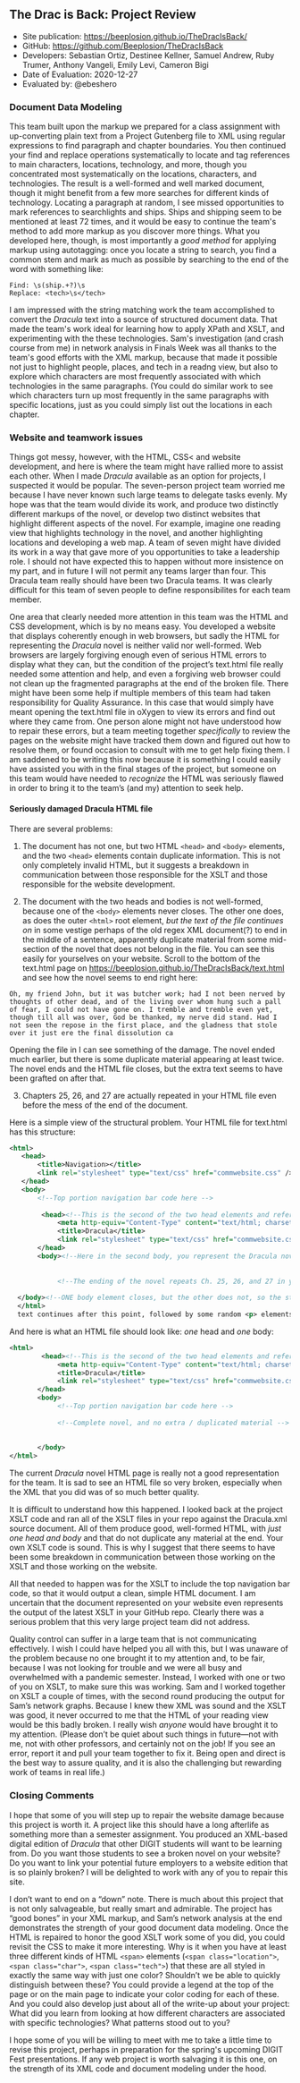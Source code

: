 ## The Drac is Back: Project Review

* Site publication: <https://beeplosion.github.io/TheDracIsBack/>
* GitHub: <https://github.com/Beeplosion/TheDracIsBack>
* Developers: Sebastian Ortiz, Destinee Kellner, Samuel Andrew, Ruby Trumer, Anthony Vangeli, Emily Levi, Cameron Bigi
* Date of Evaluation: 2020-12-27
* Evaluated by: @ebeshero

### Document Data Modeling
This team built upon the markup we prepared for a class assignment with up-converting plain text from a Project Gutenberg file to XML using regular expressions to find paragraph and chapter boundaries. You then continued your find and replace operations systematically to locate and tag references to main characters, locations, technology, and more, though you concentrated most systematically on the locations, characters, and technologies. The result is a well-formed and well marked document, though it might benefit from a few more searches for different kinds of technology. Locating a paragraph at random, I see missed opportunities to mark references to searchlights and ships. Ships and shipping seem to be mentioned at least 72 times, and it would be easy to continue the team's method to add more markup as you discover more things. What you developed here, though, is most importantly a *good method* for applying markup using autotagging: once you locate a string to search, you find a common stem and mark as much as possible by searching to the end of the word with something like: 

```
Find: \s(ship.+?)\s
Replace: <tech>\s</tech>
```

I am impressed with the string matching work the team accomplished to convert the *Dracula* text into a source of structured document data. That made the team's work ideal for learning how to apply XPath and XSLT, and experimenting with the these technologies. Sam's investigation (and crash course from me) in network analysis in Finals Week was all thanks to the team's good efforts with the XML markup, because that made it possible not just to highlight people, places, and tech in a readng view, but also to explore which characters are most frequently associated with which technologies in the same paragraphs. (You could do similar work to see which characters turn up most frequently in the same paragraphs with specific locations, just as you could simply list out the locations in each chapter.

### Website and teamwork issues
Things got messy, however, with the HTML, CSS< and website development, and here is where the team might have rallied more to assist each other. When I made *Dracula* available as an option for projects, I suspected it would be popular. The seven-person project team worried me because I have never known such large teams to delegate tasks evenly. My hope was that the team would divide its work, and produce two distinctly different markups of the novel, or develop two distinct websites that highlight different aspects of the novel. For example, imagine one reading view that highlights technology in the novel, and another highlighting locations and developing a web map. A team of seven might have divided its work in a way that gave more of you opportunities to take a leadership role. I should not have expected this to happen without more insistence on my part, and in future I will not permit any teams larger than four. This Dracula team really should have been two Dracula teams. It was clearly difficult for this team of seven people to define responsibilites for each team member. 

One area that clearly needed more attention in this team was the HTML and CSS development, which is by no means easy. You developed a website that displays coherently enough in web browsers, but sadly the HTML for representing the  *Dracula* novel is neither valid nor well-formed. Web browsers are largely forgiving enough even of serious HTML errors to display what they can, but the condition of the project’s text.html file really needed some attention and help, and even a forgiving web browser could not clean up the fragmented paragraphs at the end of the broken file. There might have been some help if multiple members of this team had taken responsibility for Quality Assurance. In this case that would simply have meant opening the text.html file in oXygen to view its errors and find out where they came from. One person alone might not have understood how to repair these errors, but a team meeting together *specifically* to review the pages on the website might have tracked them down and figured out how to resolve them, or found occasion to consult with me to get help fixing them. I am saddened to be writing this now because it is something I could easily have assisted you with in the final stages of the project, but someone on this team would have needed to *recognize* the HTML was seriously flawed in order to bring it to the team’s (and my) attention to seek help. 

#### Seriously damaged Dracula HTML file

There are several problems:

1) The document has not one, but two HTML `<head>` and `<body>` elements, and the two `<head>` elements contain duplicate information. This is not only completely invalid HTML, but it suggests a breakdown in communication between those responsible for the XSLT and those responsible for the website development. 

2) The document with the two heads and bodies is not well-formed, because one of the `<body>` elements never closes. The other one does, as does the outer `<html>` root element, *but the text of the file continues on* in some vestige perhaps of the old regex XML document(?) to end in the middle of a sentence, apparently duplicate material from some mid-section of the novel that does not belong in the file. You can see this easily for yourselves on your website. Scroll to the bottom of the text.html page on  <https://beeplosion.github.io/TheDracIsBack/text.html> and see how the novel seems to end right here:

```
Oh, my friend John, but it was butcher work; had I not been nerved by thoughts of other dead, and of the living over whom hung such a pall of fear, I could not have gone on. I tremble and tremble even yet, though till all was over, God be thanked, my nerve did stand. Had I not seen the repose in the first place, and the gladness that stole over it just ere the final dissolution ca
```

Opening the file in <oXygen/> I can see something of the damage. The novel ended much earlier, but there is some duplicate material appearing at least twice. The novel ends and the HTML file closes, but the extra text seems to have been grafted on after that.

3) Chapters 25, 26, and 27 are actually repeated in your HTML file even before the mess of the end of the document.

Here is a simple view of the structural problem. Your HTML file for text.html has this structure:

```xml
<html>
   <head>
       <title>Navigation></title>
       <link rel="stylesheet" type="text/css" href="commwebsite.css" />
   </head>
   <body>
       <!--Top portion navigation bar code here -->
   
        <head><!--This is the second of the two head elements and references the exact same CSS -->
            <meta http-equiv="Content-Type" content="text/html; charset=utf-8" />
            <title>Dracula</title>
            <link rel="stylesheet" type="text/css" href="commwebsite.css" />
       </head>
       <body><!--Here in the second body, you represent the Dracula novel -->
   
   
            <!--The ending of the novel repeats Ch. 25, 26, and 27 in your version. -->
            
  </body><!--ONE body element closes, but the other does not, so the structure of this file is not well-formed. -->
  </html>
  text continues after this point, followed by some random <p> elements, that end in a broken <p> with a half sentence. 
```

And here is what an HTML file should look like: *one* head and *one* body:

```xml
<html>
        <head><!--This is the second of the two head elements and references the exact same CSS -->
            <meta http-equiv="Content-Type" content="text/html; charset=utf-8" />
            <title>Dracula</title>
            <link rel="stylesheet" type="text/css" href="commwebsite.css" />
       </head>
       <body>
            <!--Top portion navigation bar code here -->
            
            <!--Complete novel, and no extra / duplicated material -->
       
       
       </body>
</html>
```

The current *Dracula* novel HTML page is really not a good representation for the team. It is sad to see an HTML file so very broken, especially when the XML that you did was of so much better quality. 

It is difficult to understand how this happened. I looked back at the project XSLT code and ran all of the XSLT files in your repo against the Dracula.xml source document. All of them produce good, well-formed HTML, with *just one head and body* and that do not duplicate any material at the end. Your own XSLT code is sound. This is why I suggest that there seems to have been some breakdown in communication between those working on the XSLT and those working on the website. 

All that needed to happen was for the XSLT to include the top navigation bar code, so that it would output a clean, simple HTML document. I am uncertain that the document represented on your website even represents the output of the latest XSLT in your GitHub repo. Clearly there was a serious problem that this very large project team did not address.

Quality control can suffer in a large team that is not communicating effectively. I wish I could have helped you all with this, but I was unaware of the problem because no one brought it to my attention and, to be fair, because I was not looking for trouble and we were all busy and overwhelmed with a pandemic semester. Instead, I worked with one or two of you on XSLT, to make sure this was working. Sam and I worked together on XSLT a couple of times, with the second round producing the output for Sam’s network graphs. Because I knew thew XML was sound and the XSLT was good, it never occurred to me that the HTML of your reading view would be this badly broken. I really wish *anyone* would have brought it to my attention. (Please don’t be quiet about such things in future—not with me, not with other professors, and certainly not on the job! If you see an error, report it and pull your team together to fix it. Being open and direct is the best way to assure quality, and it is also the challenging but rewarding work of teams in real life.)

### Closing Comments
I hope that some of you will step up to repair the website damage because this project is worth it. A project like this should have a long afterlife as something more than a semester assignment. You produced an XML-based digital edition of *Dracula* that other DIGIT students will want to be learning from. Do you want those students to see a broken novel on your website? Do you want to link your potential future employers to a website edition that is so plainly broken? I will be delighted to work with any of you to repair this site.

I don’t want to end on a “down” note. There is much about this project that is not only salvageable, but really smart and admirable. The project has “good bones” in your XML markup, and Sam’s network analysis at the end demonstrates the strength of your good document data modeling. Once the HTML is repaired to honor the good XSLT work some of you did, you could revisit the CSS to make it more interesting. Why is it when you have at least three different kinds of HTML `<span>` elements (`<span class="location">`, `<span class="char">`, `<span class="tech">`) that these are all styled in exactly the same way with just one color? Shouldn’t we be able to quickly distinguish between these? You could provide a legend at the top of the page or on the main page to indicate your color coding for each of these. And you could also develop just about all of the write-up about your project: What did you learn from looking at how different characters are associated with specific technologies? What patterns stood out to you? 

I hope some of you will be willing to meet with me to take a little time to revise this project, perhaps in preparation for the spring's upcoming DIGIT Fest presentations. If any web project is worth salvaging it is this one, on the strength of its XML code and document modeling under the hood. 
